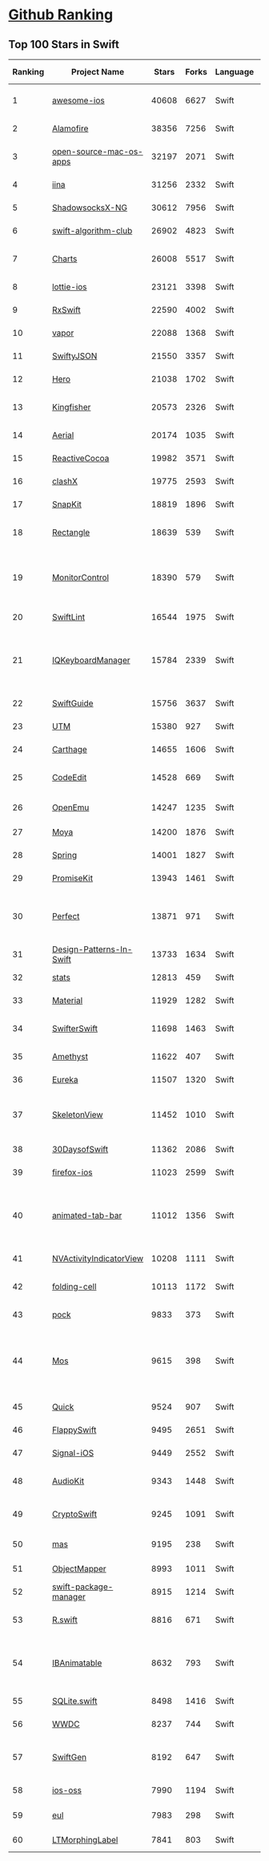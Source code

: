 [Github Ranking](../README.md)
==========

## Top 100 Stars in Swift

| Ranking | Project Name | Stars | Forks | Language | Open Issues | Description | Last Commit |
| ------- | ------------ | ----- | ----- | -------- | ----------- | ----------- | ----------- |
| 1 | [awesome-ios](https://github.com/vsouza/awesome-ios) | 40608 | 6627 | Swift | 1 | A curated list of awesome iOS ecosystem, including Objective-C and Swift Projects  | 2022-09-08T05:32:47Z |
| 2 | [Alamofire](https://github.com/Alamofire/Alamofire) | 38356 | 7256 | Swift | 32 | Elegant HTTP Networking in Swift | 2022-09-17T08:27:05Z |
| 3 | [open-source-mac-os-apps](https://github.com/serhii-londar/open-source-mac-os-apps) | 32197 | 2071 | Swift | 39 | 🚀 Awesome list of open source applications for macOS. https://t.me/s/opensourcemacosapps | 2022-09-10T12:41:28Z |
| 4 | [iina](https://github.com/iina/iina) | 31256 | 2332 | Swift | 1333 | The modern video player for macOS. | 2022-09-18T21:13:45Z |
| 5 | [ShadowsocksX-NG](https://github.com/shadowsocks/ShadowsocksX-NG) | 30612 | 7956 | Swift | 259 | Next Generation of ShadowsocksX | 2022-03-06T05:44:10Z |
| 6 | [swift-algorithm-club](https://github.com/raywenderlich/swift-algorithm-club) | 26902 | 4823 | Swift | 29 | Algorithms and data structures in Swift, with explanations! | 2022-08-11T12:03:00Z |
| 7 | [Charts](https://github.com/danielgindi/Charts) | 26008 | 5517 | Swift | 769 | Beautiful charts for iOS/tvOS/OSX! The Apple side of the crossplatform MPAndroidChart. | 2022-09-15T03:14:01Z |
| 8 | [lottie-ios](https://github.com/airbnb/lottie-ios) | 23121 | 3398 | Swift | 48 | An iOS library to natively render After Effects vector animations | 2022-09-19T17:52:06Z |
| 9 | [RxSwift](https://github.com/ReactiveX/RxSwift) | 22590 | 4002 | Swift | 6 | Reactive Programming in Swift | 2022-09-09T12:25:42Z |
| 10 | [vapor](https://github.com/vapor/vapor) | 22088 | 1368 | Swift | 80 | 💧 A server-side Swift HTTP web framework. | 2022-09-14T20:25:18Z |
| 11 | [SwiftyJSON](https://github.com/SwiftyJSON/SwiftyJSON) | 21550 | 3357 | Swift | 115 | The better way to deal with JSON data in Swift. | 2022-07-26T07:09:57Z |
| 12 | [Hero](https://github.com/HeroTransitions/Hero) | 21038 | 1702 | Swift | 27 | Elegant transition library for iOS & tvOS | 2022-09-16T14:02:40Z |
| 13 | [Kingfisher](https://github.com/onevcat/Kingfisher) | 20573 | 2326 | Swift | 70 | A lightweight, pure-Swift library for downloading and caching images from the web. | 2022-09-21T14:16:59Z |
| 14 | [Aerial](https://github.com/JohnCoates/Aerial) | 20174 | 1035 | Swift | 45 | Apple TV Aerial Screensaver for Mac | 2022-09-21T17:51:11Z |
| 15 | [ReactiveCocoa](https://github.com/ReactiveCocoa/ReactiveCocoa) | 19982 | 3571 | Swift | 0 | Cocoa framework and Obj-C dynamism bindings for ReactiveSwift. | 2022-07-04T00:39:49Z |
| 16 | [clashX](https://github.com/yichengchen/clashX) | 19775 | 2593 | Swift | 0 | None | 2022-09-18T11:58:23Z |
| 17 | [SnapKit](https://github.com/SnapKit/SnapKit) | 18819 | 1896 | Swift | 80 | A Swift Autolayout DSL for iOS & OS X | 2022-09-20T04:53:11Z |
| 18 | [Rectangle](https://github.com/rxhanson/Rectangle) | 18639 | 539 | Swift | 39 | Move and resize windows on macOS with keyboard shortcuts and snap areas | 2022-09-21T16:59:48Z |
| 19 | [MonitorControl](https://github.com/MonitorControl/MonitorControl) | 18390 | 579 | Swift | 70 | 🖥 Control your display's brightness & volume on your Mac as if it was a native Apple Display. Use Apple Keyboard keys or custom shortcuts. Shows the native macOS OSDs. | 2022-09-18T17:57:35Z |
| 20 | [SwiftLint](https://github.com/realm/SwiftLint) | 16544 | 1975 | Swift | 278 | A tool to enforce Swift style and conventions. | 2022-09-21T19:09:00Z |
| 21 | [IQKeyboardManager](https://github.com/hackiftekhar/IQKeyboardManager) | 15784 | 2339 | Swift | 25 | Codeless drop-in universal library allows to prevent issues of keyboard sliding up and cover UITextField/UITextView. Neither need to write any code nor any setup required and much more. | 2022-09-20T16:07:03Z |
| 22 | [SwiftGuide](https://github.com/ipader/SwiftGuide) | 15756 | 3637 | Swift | 0 | Swift Featured Projects in brain Mapping | 2022-08-31T11:36:57Z |
| 23 | [UTM](https://github.com/utmapp/UTM) | 15380 | 927 | Swift | 362 | Virtual machines for iOS and macOS | 2022-09-19T07:54:59Z |
| 24 | [Carthage](https://github.com/Carthage/Carthage) | 14655 | 1606 | Swift | 160 | A simple, decentralized dependency manager for Cocoa | 2022-07-19T19:23:57Z |
| 25 | [CodeEdit](https://github.com/CodeEditApp/CodeEdit) | 14528 | 669 | Swift | 86 | CodeEdit App for macOS – Elevate your code editing experience. Open source, free forever. | 2022-09-19T19:32:13Z |
| 26 | [OpenEmu](https://github.com/OpenEmu/OpenEmu) | 14247 | 1235 | Swift | 210 | 🕹 Retro video game emulation for macOS | 2022-09-19T07:43:06Z |
| 27 | [Moya](https://github.com/Moya/Moya) | 14200 | 1876 | Swift | 119 | Network abstraction layer written in Swift. | 2022-09-14T01:45:50Z |
| 28 | [Spring](https://github.com/MengTo/Spring) | 14001 | 1827 | Swift | 129 | A library to simplify iOS animations in Swift. | 2022-04-12T15:38:16Z |
| 29 | [PromiseKit](https://github.com/mxcl/PromiseKit) | 13943 | 1461 | Swift | 13 | Promises for Swift & ObjC. | 2022-08-19T14:21:42Z |
| 30 | [Perfect](https://github.com/PerfectlySoft/Perfect) | 13871 | 971 | Swift | 53 | Server-side Swift. The Perfect core toolset and framework for Swift Developers. (For mobile back-end development, website and API development, and more…) | 2022-08-12T17:16:18Z |
| 31 | [Design-Patterns-In-Swift](https://github.com/ochococo/Design-Patterns-In-Swift) | 13733 | 1634 | Swift | 2 | 📖 Design Patterns implemented in Swift 5.0 | 2022-07-19T05:59:57Z |
| 32 | [stats](https://github.com/exelban/stats) | 12813 | 459 | Swift | 8 | macOS system monitor in your menu bar | 2022-09-21T15:33:55Z |
| 33 | [Material](https://github.com/CosmicMind/Material) | 11929 | 1282 | Swift | 28 | A UI/UX framework for creating beautiful applications. | 2022-05-16T17:39:01Z |
| 34 | [SwifterSwift](https://github.com/SwifterSwift/SwifterSwift) | 11698 | 1463 | Swift | 14 | A handy collection of more than 500 native Swift extensions to boost your productivity. | 2022-09-13T02:28:01Z |
| 35 | [Amethyst](https://github.com/ianyh/Amethyst) | 11622 | 407 | Swift | 307 | Automatic tiling window manager for macOS à la xmonad. | 2022-09-17T21:05:03Z |
| 36 | [Eureka](https://github.com/xmartlabs/Eureka) | 11507 | 1320 | Swift | 153 | Elegant iOS form builder in Swift | 2022-09-19T21:29:03Z |
| 37 | [SkeletonView](https://github.com/Juanpe/SkeletonView) | 11452 | 1010 | Swift | 36 | ☠️ An elegant way to show users that something is happening and also prepare them to which contents they are awaiting | 2022-09-05T07:27:37Z |
| 38 | [30DaysofSwift](https://github.com/allenwong/30DaysofSwift) | 11362 | 2086 | Swift | 7 | A self-taught project to learn Swift. | 2022-05-21T17:40:30Z |
| 39 | [firefox-ios](https://github.com/mozilla-mobile/firefox-ios) | 11023 | 2599 | Swift | 1041 | Firefox for iOS | 2022-09-21T21:47:41Z |
| 40 | [animated-tab-bar](https://github.com/Ramotion/animated-tab-bar) | 11012 | 1356 | Swift | 7 | :octocat: RAMAnimatedTabBarController is a Swift UI module library for adding animation to iOS tabbar items and icons. iOS library made by @Ramotion | 2022-01-26T02:40:50Z |
| 41 | [NVActivityIndicatorView](https://github.com/ninjaprox/NVActivityIndicatorView) | 10208 | 1111 | Swift | 14 | A collection of awesome loading animations | 2022-03-04T13:34:19Z |
| 42 | [folding-cell](https://github.com/Ramotion/folding-cell) | 10113 | 1172 | Swift | 7 | :octocat: 📃 FoldingCell is an expanding content cell with animation made by @Ramotion | 2022-03-28T12:16:52Z |
| 43 | [pock](https://github.com/pock/pock) | 9833 | 373 | Swift | 27 | Widgets manager for MacBook Touch Bar | 2022-08-14T23:42:16Z |
| 44 | [Mos](https://github.com/Caldis/Mos) | 9615 | 398 | Swift | 158 | 一个用于在 macOS 上平滑你的鼠标滚动效果或单独设置滚动方向的小工具, 让你的滚轮爽如触控板  \|  A lightweight tool used to smooth scrolling and set scroll direction independently for your mouse on macOS | 2022-09-12T17:10:46Z |
| 45 | [Quick](https://github.com/Quick/Quick) | 9524 | 907 | Swift | 26 | The Swift (and Objective-C) testing framework. | 2022-09-21T22:32:42Z |
| 46 | [FlappySwift](https://github.com/fullstackio/FlappySwift) | 9495 | 2651 | Swift | 3 | swift implementation of flappy bird. More at fullstackedu.com | 2022-06-29T21:06:43Z |
| 47 | [Signal-iOS](https://github.com/signalapp/Signal-iOS) | 9449 | 2552 | Swift | 105 | A private messenger for iOS. | 2022-09-21T23:32:29Z |
| 48 | [AudioKit](https://github.com/AudioKit/AudioKit) | 9343 | 1448 | Swift | 5 | Swift audio synthesis, processing, & analysis platform for iOS, macOS and tvOS | 2022-09-20T01:40:39Z |
| 49 | [CryptoSwift](https://github.com/krzyzanowskim/CryptoSwift) | 9245 | 1091 | Swift | 0 | CryptoSwift is a growing collection of standard and secure cryptographic algorithms implemented in Swift | 2022-09-18T14:08:28Z |
| 50 | [mas](https://github.com/mas-cli/mas) | 9195 | 238 | Swift | 69 | :package: Mac App Store command line interface | 2022-09-22T01:42:49Z |
| 51 | [ObjectMapper](https://github.com/tristanhimmelman/ObjectMapper) | 8993 | 1011 | Swift | 45 | Simple JSON Object mapping written in Swift | 2022-06-29T05:52:33Z |
| 52 | [swift-package-manager](https://github.com/apple/swift-package-manager) | 8915 | 1214 | Swift | 497 | The Package Manager for the Swift Programming Language | 2022-09-22T01:30:41Z |
| 53 | [R.swift](https://github.com/mac-cain13/R.swift) | 8816 | 671 | Swift | 83 | Strong typed, autocompleted resources like images, fonts and segues in Swift projects | 2022-09-08T14:09:45Z |
| 54 | [IBAnimatable](https://github.com/IBAnimatable/IBAnimatable) | 8632 | 793 | Swift | 45 | Design and prototype customized UI, interaction, navigation, transition and animation for App Store ready Apps in Interface Builder with IBAnimatable. | 2022-07-22T05:48:52Z |
| 55 | [SQLite.swift](https://github.com/stephencelis/SQLite.swift) | 8498 | 1416 | Swift | 70 | A type-safe, Swift-language layer over SQLite3. | 2022-09-18T21:57:50Z |
| 56 | [WWDC](https://github.com/insidegui/WWDC) | 8237 | 744 | Swift | 32 | The unofficial WWDC app for macOS | 2021-10-21T15:29:09Z |
| 57 | [SwiftGen](https://github.com/SwiftGen/SwiftGen) | 8192 | 647 | Swift | 52 | The Swift code generator for your assets, storyboards, Localizable.strings, … — Get rid of all String-based APIs! | 2022-08-28T20:50:11Z |
| 58 | [ios-oss](https://github.com/kickstarter/ios-oss) | 7990 | 1194 | Swift | 0 | Kickstarter for iOS. Bring new ideas to life, anywhere. | 2022-09-21T23:00:19Z |
| 59 | [eul](https://github.com/gao-sun/eul) | 7983 | 298 | Swift | 57 | 🖥️ macOS status monitoring app written in SwiftUI. | 2022-01-23T07:24:53Z |
| 60 | [LTMorphingLabel](https://github.com/lexrus/LTMorphingLabel) | 7841 | 803 | Swift | 24 | [EXPERIMENTAL] Graceful morphing effects for UILabel written in Swift. | 2021-08-10T06:21:45Z |

